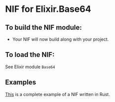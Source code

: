 # NIF for Elixir.Base64

## To build the NIF module:

- Your NIF will now build along with your project.

## To load the NIF:

See Elixir module `Base64`

## Examples

[This](https://github.com/hansihe/NifIo) is a complete example of a NIF written in Rust.
